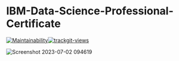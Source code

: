 # IBM-Data-Science-Professional-Certificate
[![Maintainability](https://api.codeclimate.com/v1/badges/9fcd5a44098ebe3f087e/maintainability)](https://codeclimate.com/github/D-ENCODER/IBM-Data-Science-Professional-Certificate/maintainability)<a href="https://trackgit.com"><img src="https://us-central1-trackgit-analytics.cloudfunctions.net/token/ping/ljkx0otk2y4cl43znobl" alt="trackgit-views" /></a>

![Screenshot 2023-07-02 094619](https://github.com/D-ENCODER/IBM-Data-Science-Professional-Certificate/assets/86153190/1b23467d-8e4d-4a70-b16b-a84c5acfe6f7)
